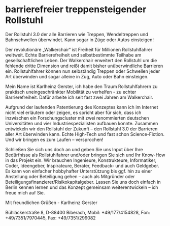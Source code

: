 # barrierefreier treppensteigender Rollstuhl

Der Rollstuhl 3.0 der alle Barrieren wie Treppen, Wendeltreppen und Bahnschwellen überwindet. Kann sogar in Züge oder Autos einsteigen! 

Der revolutionäre „Walkerchair“ ist Freiheit für Millionen Rollstuhlfahrer weltweit. Echte Barrierefreiheit und selbstbestimmte Teilhabe am gesellschaftlichen Leben. Der Walkerchair erweitert den Rollstuhl um die fehlende dritte Dimension und reißt damit bisher unüberwindliche Barrieren ein. Rollstuhlfahrer können nun selbständig Treppen oder Schwellen jeder Art überwinden
und sogar alleine in Zug, Auto oder Bahn einsteigen.

Mein Name ist Karlheinz Gerster, ich habe den Traum Rollstuhlfahrern zu praktisch uneingeschränkter Mobilität zu verhelfen - zu echter Barrierefreiheit. Dafür arbeite ich seit fast zwei Jahren am Walkerchair. 

Aufgrund der laufenden Patentierung des Konzeptes kann ich im Internet nicht viel erläutern oder zeigen, es spricht aber für sich, dass ich inzwischen ein Forschungscluster mit zwei renommierten deutschen Universitäten und vier Industriespezialisten aufbauen konnte. Zusammen entwickeln wir den Rollstuhl der Zukunft – den Rollstuhl 3.0 der Barrieren aller Art überwinden kann. Echte High-Tech und fast schon Science-Fiction. Und wir bringen es zum Laufen – versprochen!

Schließen Sie sich uns doch an und geben Sie uns Input über Ihre Bedürfnisse als Rollstuhlfahrer und/oder bringen Sie sich und Ihr Know-How in das Projekt ein. Wir brauchen Ingenieure, Konstrukteure, Informatiker, Coder, Ideengeber, Inspirateure, Berater, Feedback- und auch Geldgeber. Es kann von einfacher hobbyhafter Unterstützung bis ggf. hin zu einer Anstellung oder Beteiligung gehen – auch als Mitgründer oder Beteiligungsfinanzierer/Risikokapitalgeber. Lassen Sie uns doch einfach in Berlin kennen lernen und das Konzept gemeinsam weiterentwickeln – ich freue mich auf Sie. 

Mit freundlichen Grüßen - Karlheinz Gerster

Bühläckerstraße 8, D-88400 Biberach, Mobil: +49/177/4154828, Fon: +49/7351/7970445, Fax: +49/7351/299082
